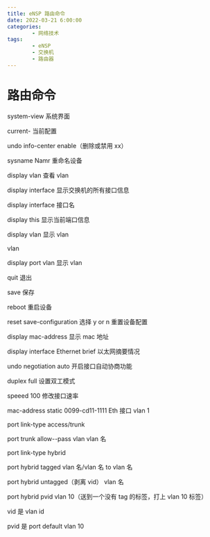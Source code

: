```yaml
---
title: eNSP 路由命令
date: 2022-03-21 6:00:00
categories:
        - 网络技术
tags:
        - eNSP
        - 交换机
        - 路由器
---
```


# 路由命令

system-view 系统界面

current- 当前配置

undo info-center enable（删除或禁用 xx）

sysname Namr 重命名设备

display vlan 查看 vlan

display interface 显示交换机的所有接口信息

display interface 接口名

display this 显示当前端口信息

display vlan 显示 vlan

vlan

display port vlan 显示 vlan

quit 退出

save 保存

reboot 重启设备

reset save-configuration 选择 y or n 重置设备配置

display mac-address 显示 mac 地址

display interface Ethernet brief 以太网摘要情况

undo negotiation auto 开启接口自动协商功能

duplex full 设置双工模式

speeed 100 修改接口速率

mac-address static 0099-cd11-1111 Eth 接口 vlan 1

port link-type access/trunk

port trunk allow--pass vlan vlan 名

port link-type hybrid

port hybrid tagged vlan 名/vlan 名 to vlan 名

port hybrid untagged（剥离 vid） vlan 名

port hybrid pvid vlan 10（送到一个没有 tag 的标签，打上 vlan 10 标签）

vid 是 vlan id

pvid 是 port default vlan 10
